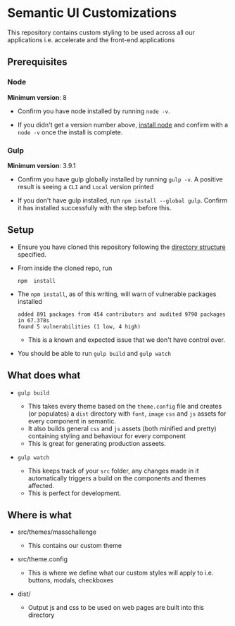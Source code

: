 # Semantic UI Customizations #

This repository contains custom styling to be used across all our applications i.e. accelerate and the front-end applications

## Prerequisites ##

### Node ###

**Minimum version**: 8

- Confirm you have node installed by running `node -v`.

- If you didn't get a version number above, [install node](https://nodejs.org/en/download/) and confirm with a `node -v` once the install is complete.

### Gulp ###

**Minimum version**: 3.9.1

- Confirm you have gulp globally installed by running `gulp -v`. A positive result is seeing a `CLI` and `Local` version printed

- If you don't have gulp installed, run `npm install --global gulp`. Confirm it has installed successfully with the step before this.

## Setup ##

- Ensure you have cloned this repository following the [directory structure](https://github.com/masschallenge/standards/blob/master/set_up_development_environment.md#installation) specified.

- From inside the cloned repo, run

      npm  install

- The `npm install`, as of this writing, will warn of vulnerable packages installed

      added 891 packages from 454 contributors and audited 9790 packages in 67.378s
      found 5 vulnerabilities (1 low, 4 high)
  - This is a known and expected issue that we don't have control over.

- You should be able to run `gulp build` and `gulp watch`

## What does what ##

- `gulp build`
  - This takes every theme based on the `theme.config` file and creates (or populates) a `dist` directory with `font`, `image` `css` and `js` assets for every component in semantic.
  - It also builds general `css` and `js` assets (both minified and pretty) containing styling and behaviour for every component
  - This is great for generating production asseets.

- `gulp watch`
  - This keeps track of your `src` folder, any changes made in it automatically triggers a build on the components and themes affected.
  - This is perfect for development.

## Where is what ##

- src/themes/masschallenge
  - This contains our custom theme

- src/theme.config
  - This is where we define what our custom styles will apply to i.e. buttons, modals, checkboxes

- dist/
  - Output js and css to be used on web pages are built into this directory
